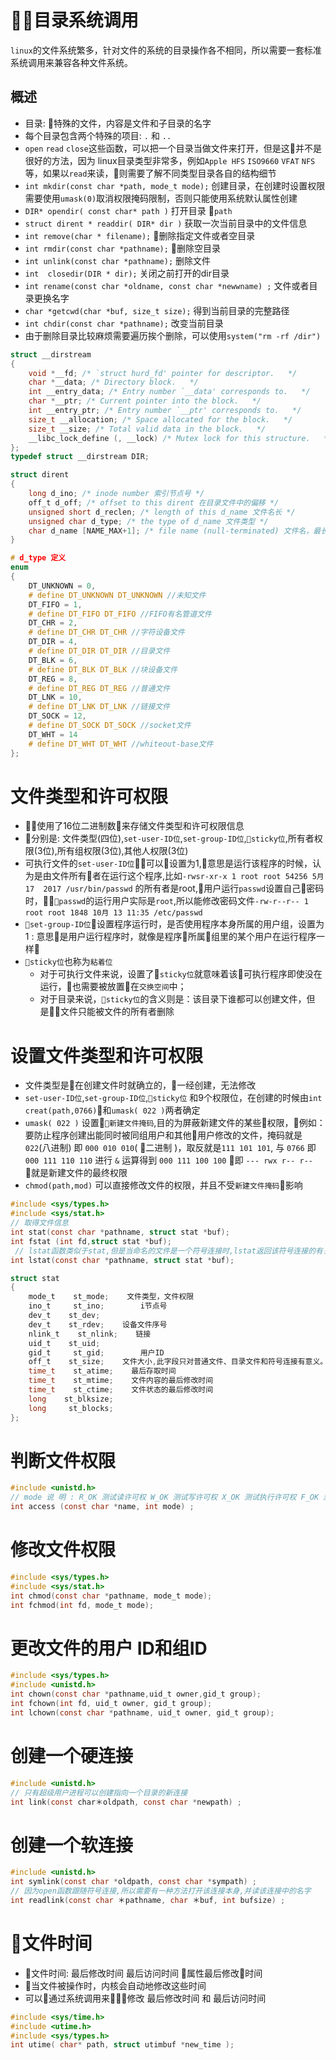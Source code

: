 # 目录系统调用

`linux`的文件系统繁多，针对文件的系统的目录操作各不相同，所以需要一套标准系统调用来兼容各种文件系统。

## 概述

- 目录: 特殊的文件，内容是文件和子目录的名字
- 每个目录包含两个特殊的项目: `.` 和 `..`
- `open` `read` `close`这些函数，可以把一个目录当做文件来打开，但是这并不是很好的方法，因为 linux目录类型非常多，例如`Apple HFS` `ISO9660` `VFAT` `NFS`等，如果以`read`来读，则需要了解不同类型目录各自的结构细节
- `int mkdir(const char *path, mode_t mode);` 创建目录，在创建时设置权限需要使用`umask(0)`取消权限掩码限制，否则只能使用系统默认属性创建
- `DIR* opendir( const char* path )` 打开目录 `path`
- `struct dirent * readdir( DIR* dir )` 获取一次当前目录中的文件信息
- `int remove(char * filename);` 删除指定文件或者空目录
- `int rmdir(const char *pathname);` 删除空目录
- `int unlink(const char *pathname);` 删除文件
- `int  closedir(DIR * dir);` 关闭之前打开的dir目录
- `int rename(const char *oldname, const char *newwname) ;` 文件或者目录更换名字
- `char *getcwd(char *buf, size_t size);` 得到当前目录的完整路径
- `int chdir(const char *pathname);` 改变当前目录
- 由于删除目录比较麻烦需要遍历挨个删除，可以使用`system("rm -rf /dir")`

```c
struct __dirstream  
{  
    void *__fd; /* `struct hurd_fd' pointer for descriptor.   */  
    char *__data; /* Directory block.   */  
    int __entry_data; /* Entry number `__data' corresponds to.   */  
    char *__ptr; /* Current pointer into the block.   */  
    int __entry_ptr; /* Entry number `__ptr' corresponds to.   */  
    size_t __allocation; /* Space allocated for the block.   */  
    size_t __size; /* Total valid data in the block.   */  
    __libc_lock_define (, __lock) /* Mutex lock for this structure.   */  
};
typedef struct __dirstream DIR;

struct dirent  
{  
    long d_ino; /* inode number 索引节点号 */  
    off_t d_off; /* offset to this dirent 在目录文件中的偏移 */  
    unsigned short d_reclen; /* length of this d_name 文件名长 */  
    unsigned char d_type; /* the type of d_name 文件类型 */  
    char d_name [NAME_MAX+1]; /* file name (null-terminated) 文件名，最长255字符 */  
}

# d_type 定义
enum  
{   
    DT_UNKNOWN = 0,   
    # define DT_UNKNOWN DT_UNKNOWN //未知文件  
    DT_FIFO = 1,   
    # define DT_FIFO DT_FIFO //FIFO有名管道文件  
    DT_CHR = 2,   
    # define DT_CHR DT_CHR //字符设备文件  
    DT_DIR = 4,   
    # define DT_DIR DT_DIR //目录文件  
    DT_BLK = 6,   
    # define DT_BLK DT_BLK //块设备文件  
    DT_REG = 8,   
    # define DT_REG DT_REG //普通文件  
    DT_LNK = 10,   
    # define DT_LNK DT_LNK //链接文件  
    DT_SOCK = 12,   
    # define DT_SOCK DT_SOCK //socket文件  
    DT_WHT = 14   
    # define DT_WHT DT_WHT //whiteout-base文件  
};   
```

# 文件类型和许可权限
- 使用了16位二进制数来存储文件类型和许可权限信息
- 分别是: 文件类型(四位),`set-user-ID位`,`set-group-ID位`,`sticky位`,所有者权限(3位),所有组权限(3位),其他人权限(3位)
- 可执行文件的`set-user-ID位`可以设置为1,意思是运行该程序的时候，认为是由文件所有者在运行这个程序,比如`-rwsr-xr-x 1 root root 54256 5月  17  2017 /usr/bin/passwd` 的所有者是root,用户运行`passwd`设置自己密码时，`passwd`的运行用户实际是`root`,所以能修改密码文件`-rw-r--r-- 1 root root 1848 10月 13 11:35 /etc/passwd`
- `set-group-ID位`设置程序运行时，是否使用程序本身所属的用户组，设置为1 : 意思是用户运行程序时，就像是程序所属组里的某个用户在运行程序一样
- `sticky位`也称为`粘着位`
    - 对于可执行文件来说，设置了`sticky位`就意味着该可执行程序即使没在运行，也需要被放置在`交换空间`中；
    - 对于目录来说，`sticky位`的含义则是：该目录下谁都可以创建文件，但是文件只能被文件的所有者删除

# 设置文件类型和许可权限

- 文件类型是在创建文件时就确立的，一经创建，无法修改
- `set-user-ID位`,`set-group-ID位`,`sticky位` 和9个权限位，在创建的时候由`int creat(path,0766)`和`umask( 022 )`两者确定
- `umask( 022 )` 设置`新建文件掩码`,目的为屏蔽新建文件的某些权限，例如：要防止程序创建出能同时被同组用户和其他用户修改的文件，掩码就是`022`(八进制) 即 `000 010 010`( 二进制 )，取反就是`111 101 101`, 与 `0766` 即 `000 111 110 110` 进行 `&` 运算得到 `000 111 100 100` 即 `--- rwx r-- r--` 就是新建文件的最终权限
- `chmod(path,mod)` 可以直接修改文件的权限，并且不受`新建文件掩码`影响


```c
#include <sys/types.h>
#include <sys/stat.h>
// 取得文件信息
int stat(const char *pathname, struct stat *buf);
int fstat (int fd,struct stat *buf);
 // lstat函数类似于stat,但是当命名的文件是一个符号连接时,lstat返回该符号连接的有关信息,而不是由该符号连接引用的文件的信息
int lstat(const char *pathname, struct stat *buf);

struct stat
{
    mode_t    st_mode;    文件类型，文件权限
    ino_t     st_ino;        i节点号
    dev_t    st_dev;        
    dev_t    st_rdev;    设备文件序号
    nlink_t    st_nlink;    链接
    uid_t    st_uid;
    gid_t     st_gid;        用户ID
    off_t    st_size;    文件大小,此字段只对普通文件、目录文件和符号连接有意义。
    time_t    st_atime;    最后存取时间
    time_t    st_mtime;    文件内容的最后修改时间
    time_t    st_ctime;    文件状态的最后修改时间
    long    st_blksize;    
    long     st_blocks;
};
```

# 判断文件权限
```c
#include <unistd.h>
// mode 说 明 : R_OK 测试读许可权 W_OK 测试写许可权 X_OK 测试执行许可权 F_OK 测试文件是否存在
int access (const char *name, int mode) ;
```

# 修改文件权限
```c
#include <sys/types.h>
#include <sys/stat.h>
int chmod(const char *pathname, mode_t mode);
int fchmod(int fd, mode_t mode);
```

# 更改文件的用户 ID和组ID
```c
#include <sys/types.h>
#include <unistd.h>
int chown(const char *pathname,uid_t owner,gid_t group);
int fchown(int fd, uid_t owner, gid_t group);
int lchown(const char *pathname, uid_t owner, gid_t group);
```

# 创建一个硬连接
```c
#include <unistd.h>
// 只有超级用户进程可以创建指向一个目录的新连接
int link(const char＊oldpath, const char *newpath) ;
```

# 创建一个软连接
```c
#include <unistd.h>
int symlink(const char *oldpath, const char *sympath) ;
// 因为open函数跟随符号连接,所以需要有一种方法打开该连接本身,并读该连接中的名字
int readlink(const char ＊pathname, char ＊buf, int bufsize) ;
```

# 文件时间
- 文件时间: 最后修改时间 最后访问时间 属性最后修改时间
- 当文件被操作时，内核会自动地修改这些时间
- 可以通过系统调用来修改 最后修改时间 和 最后访问时间
```c
#include <sys/time.h>
#include <utime.h>
#include <sys/types.h>
int utime( char* path, struct utimbuf *new_time );
```
